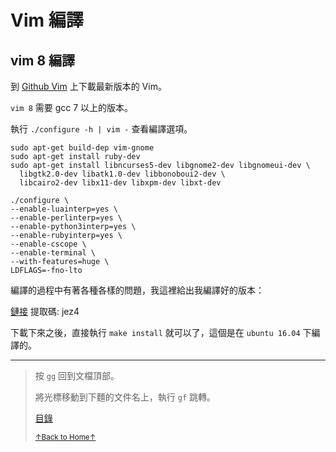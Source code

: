 # Vim 編譯

## vim 8 編譯

到 [Github Vim](https://github.com/vim/vim) 上下載最新版本的 Vim。

`vim 8` 需要 gcc 7 以上的版本。

執行 `./configure -h | vim -` 查看編譯選項。

```
sudo apt-get build-dep vim-gnome
sudo apt-get install ruby-dev
sudo apt-get install libncurses5-dev libgnome2-dev libgnomeui-dev \
  libgtk2.0-dev libatk1.0-dev libbonoboui2-dev \
  libcairo2-dev libx11-dev libxpm-dev libxt-dev
```

```
./configure \
--enable-luainterp=yes \
--enable-perlinterp=yes \
--enable-python3interp=yes \
--enable-rubyinterp=yes \
--enable-cscope \
--enable-terminal \
--with-features=huge \
LDFLAGS=-fno-lto
```

編譯的過程中有著各種各樣的問題，我這裡給出我編譯好的版本：

[鏈接](https://pan.baidu.com/s/1RNzhsRmLowCOoT9mR1SZZg) 提取碼: jez4

下載下來之後，直接執行 `make install` 就可以了，這個是在 `ubuntu 16.04` 下編譯的。

* * *

> 按 `gg` 回到文檔頂部。
>
> 將光標移動到下麵的文件名上，執行 `gf` 跳轉。
>
> [目錄](README.md)
>
> <a href='https://github.com/MDGSF/MyVim'><small>↑Back to Home↑</small></a>

